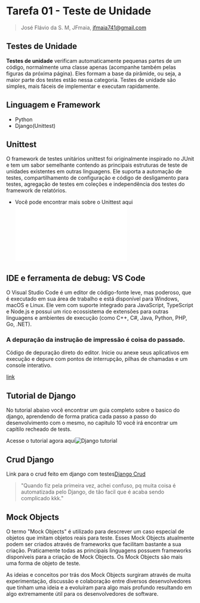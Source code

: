# Tarefa 01 - Teste de Unidade
> José Flávio da S. M, JFmaia, jfmaia741@gmail.com

## Testes de Unidade
**Testes de unidade** verificam automaticamente pequenas partes de um código, normalmente uma classe apenas (acompanhe também pelas figuras da próxima página). Eles formam a base da pirâmide, ou seja, a maior parte dos testes estão nessa categoria. Testes de unidade são simples, mais fáceis de implementar e executam rapidamente.

## Linguagem e Framework

- Python
- Django(Unittest)

## Unittest

O framework de testes unitários unittest foi originalmente inspirado no JUnit e tem um sabor semelhante contendo as principais estruturas de teste de unidades existentes em outras linguagens. Ele suporta a automação de testes, compartilhamento de configuração e código de desligamento para testes, agregação de testes em coleções e independência dos testes do framework de relatórios.

- Você pode encontrar mais sobre o Unittest aqui![Unittest](softwaretesting/20222/tarefas/JFmaia/tarefa01.md)

## IDE e ferramenta de debug: VS Code

O Visual Studio Code é um editor de código-fonte leve, mas poderoso, que é executado em sua área de trabalho e está disponível para Windows, macOS e Linux. Ele vem com suporte integrado para JavaScript, TypeScript e Node.js e possui um rico ecossistema de extensões para outras linguagens e ambientes de execução (como C++, C#, Java, Python, PHP, Go, .NET).

### A depuração da instrução de impressão é coisa do passado.

Código de depuração direto do editor. Inicie ou anexe seus aplicativos em execução e depure com pontos de interrupção, pilhas de chamadas e um console interativo.

[link](https://code.visualstudio.com/docs)

## Tutorial de Django

No tutorial abaixo você encontrar um guia completo sobre o basico do django, aprendendo de forma pratica cada passo a passo do desenvolvimento com o mesmo, no capitulo 10 você irá encontrar um capítilo recheado de tests.

Acesse o tutorial agora aqui![Django tutorial](https://docs.djangoproject.com/en/4.1/intro/tutorial01/)

## Crud Django

Link para o crud feito em django com testes[Django Crud](https://github.com/JFmaia/locallibrary)

> "Quando fiz pela primeira vez, achei confuso, pq muita coisa é automatizada pelo Django, de tão facil que é acaba sendo complicado kkk."

## Mock Objects

O termo "Mock Objects" é utilizado para descrever um caso especial de objetos que imitam objetos reais para teste. Esses Mock Objects atualmente podem ser criados através de frameworks que facilitam bastante a sua criação. Praticamente todas as principais linguagens possuem frameworks disponíveis para a criação de Mock Objects. Os Mock Objects são mais uma forma de objeto de teste.

As ideias e conceitos por trás dos Mock Objects surgiram através de muita experimentação, discussão e colaboração entre diversos desenvolvedores que tinham uma ideia e a evoluíram para algo mais profundo resultando em algo extremamente útil para os desenvolvedores de software.
